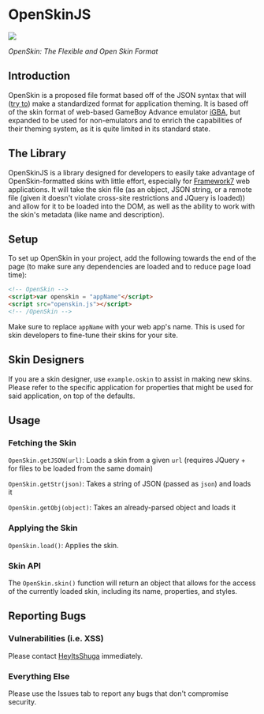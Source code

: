# OpenSkinJS
![](https://raw.githubusercontent.com/Shugabuga/OpenSkinJS/master/OpenSkin.png)

*OpenSkin: The Flexible and Open Skin Format*

## Introduction

OpenSkin is a proposed file format based off of the JSON syntax that will ([try to](https://xkcd.com/927/)) make a standardized format for application theming. It is based off of the skin format of web-based GameBoy Advance emulator [iGBA](https://igbemu.com), but expanded to be used for non-emulators and to enrich the capabilities of their theming system, as it is quite limited in its standard state.

## The Library

OpenSkinJS is a library designed for developers to easily take advantage of OpenSkin-formatted skins with little effort, especially for [Framework7](http://framework7.io) web applications. It will take the skin file (as an object, JSON string, or a remote file (given it doesn't violate cross-site restrictions and JQuery is loaded)) and allow for it to be loaded into the DOM, as well as the ability to work with the skin's metadata (like name and description).

## Setup

To set up OpenSkin in your project, add the following towards the end of the page (to make sure any dependencies are loaded and to reduce page load time):

```html
<!-- OpenSkin -->
<script>var openskin = "appName"</script>
<script src="openskin.js"></script>
<!-- /OpenSkin -->
```

Make sure to replace `appName` with your web app's name. This is used for skin developers to fine-tune their skins for your site.

## Skin Designers

If you are a skin designer, use `example.oskin` to assist in making new skins. Please refer to the specific application for properties that might be used for said application, on top of the defaults.

## Usage

### Fetching the Skin

`OpenSkin.getJSON(url)`: Loads a skin from a given `url` (requires JQuery + for files to be loaded from the same domain)

`OpenSkin.getStr(json)`: Takes a string of JSON (passed as `json`) and loads it

`OpenSkin.getObj(object)`: Takes an already-parsed object and loads it

### Applying the Skin

`OpenSkin.load()`: Applies the skin.

### Skin API

The `OpenSkin.skin()` function will return an object that allows for the access of the currently loaded skin, including its name, properties, and styles.

## Reporting Bugs

### Vulnerabilities (i.e. XSS)

Please contact [HeyItsShuga](https://twitter.com/HeyItsShuga) immediately.

### Everything Else

Please use the Issues tab to report any bugs that don't compromise security.
